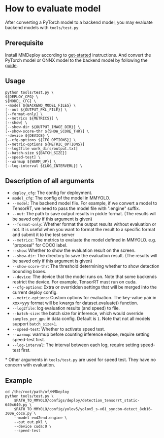 # How to evaluate model

After converting a PyTorch model to a backend model, you may evaluate backend models with `tools/test.py`

## Prerequisite

Install MMDeploy according to [get-started](https://github.com/open-mmlab/mmdeploy/blob/master/docs/en/get_started.md) instructions.
And convert the PyTorch model or ONNX model to the backend model by following the [guide](convert_model.md).

## Usage

```shell
python tools/test.py \
${DEPLOY_CFG} \
${MODEL_CFG} \
--model ${BACKEND_MODEL_FILES} \
[--out ${OUTPUT_PKL_FILE}] \
[--format-only] \
[--metrics ${METRICS}] \
[--show] \
[--show-dir ${OUTPUT_IMAGE_DIR}] \
[--show-score-thr ${SHOW_SCORE_THR}] \
--device ${DEVICE} \
[--cfg-options ${CFG_OPTIONS}] \
[--metric-options ${METRIC_OPTIONS}]
[--log2file work_dirs/output.txt]
[--batch-size ${BATCH_SIZE}]
[--speed-test] \
[--warmup ${WARM_UP}] \
[--log-interval ${LOG_INTERVERL}] \
```

## Description of all arguments

- `deploy_cfg`: The config for deployment.
- `model_cfg`: The config of the model in MMYOLO.
- `--model`: The backend model file. For example, if we convert a model to TensorRT, we need to pass the model file with ".engine" suffix.
- `--out`:  The path to save output results in pickle format. (The results will be saved only if this argument is given)
- `--format-only`: Whether format the output results without evaluation or not. It is useful when you want to format the result to a specific format and submit it to the test server
- `--metrics`: The metrics to evaluate the model defined in MMYOLO. e.g. "proposal" for COCO label.
- `--show`: Whether to show the evaluation result on the screen.
- `--show-dir`: The directory to save the evaluation result. (The results will be saved only if this argument is given)
- `--show-score-thr`: The threshold determining whether to show detection bounding boxes.
- `--device`: The device that the model runs on. Note that some backends restrict the device. For example, TensorRT must run on cuda.
- `--cfg-options`: Extra or overridden settings that will be merged into the current deploy config.
- `--metric-options`: Custom options for evaluation. The key-value pair in xxx=yyy
  format will be kwargs for dataset.evaluate() function.
- `--log2file`: log evaluation results (and speed) to file.
- `--batch-size`: the batch size for inference, which would override `samples_per_gpu` in data config. Default is `1`. Note that not all models support `batch_size>1`.
- `--speed-test`:  Whether to activate speed test.
- `--warmup`: warmup before counting inference elapse, require setting speed-test first.
- `--log-interval`: The interval between each log, require setting speed-test first.

\* Other arguments in `tools/test.py` are used for speed test. They have no concern with evaluation.

## Example

```shell
cd /the/root/path/of/MMDeploy
python tools/test.py \
    $PATH_TO_MMYOLO/configs/deploy/detection_tensorrt_static-640x640.py \
    $PATH_TO_MMYOLO/config/yolov5/yolov5_s-v61_syncbn-detect_8xb16-300e_coco.py \
    --model end2end.engine \
    --out out.pkl \
    --device cuda:0 \
    --speed-test
```
